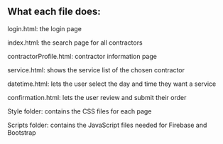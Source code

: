 ## What each file does:

login.html: the login page

index.html: the search page for all contractors

contractorProfile.html: contractor information page

service.html: shows the service list of the chosen contractor

datetime.html: lets the user select the day and time they want a service

confirmation.html: lets the user review and submit their order

Style folder: contains the CSS files for each page

Scripts folder: contains the JavaScript files needed for Firebase and Bootstrap